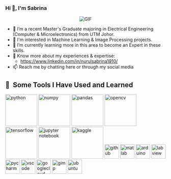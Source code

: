 ### Hi 👋, I'm Sabrina

<p align="center">
  <img src="https://github.com/sabrinaMKE201073/sabrinaMKE201073/assets/95947484/0015d102-14da-4ed0-9989-0679a126d3a4" alt="GIF">
</p>


- 🔭 I’m a recent Master's Graduate majoring in Electrical Engineering (Computer & Microelectronics) from UTM Johor.
- 👀 I'm interested in Machine Learning & Image Processing projects.
- 🌱 I’m currently learning more in this area to become an Expert in these skills.
- 📄 Know more about my experiences & expertise:
  -  https://www.linkedin.com/in/nurulsabrina1910/
- 📫 Reach me by chatting here or through my social media

<h2> 🚀 &nbsp;Some Tools I Have Used and Learned</h2>
<p align="left">
<img src="https://cdn.jsdelivr.net/gh/devicons/devicon/icons/python/python-original-wordmark.svg" alt="python" width="100" height="100"/>
<img src="https://cdn.jsdelivr.net/gh/devicons/devicon/icons/numpy/numpy-original-wordmark.svg" alt="numpy" width="100" height="100"/>
<img src="https://cdn.jsdelivr.net/gh/devicons/devicon/icons/pandas/pandas-original-wordmark.svg" alt="pandas" width="100" height="100"/>
<img src="https://cdn.jsdelivr.net/gh/devicons/devicon/icons/opencv/opencv-original-wordmark.svg" alt="opencv" width="100" height="100"/>
<img src="https://cdn.jsdelivr.net/gh/devicons/devicon/icons/tensorflow/tensorflow-original.svg" alt="tensorflow" width="100" height="100"/>
<img src="https://cdn.jsdelivr.net/gh/devicons/devicon/icons/jupyter/jupyter-original-wordmark.svg" alt="jupyter notebook" width="100" height="100"/>
<img src="https://cdn.jsdelivr.net/gh/devicons/devicon/icons/kaggle/kaggle-original-wordmark.svg" alt="kaggle" width="100" height="100"/>
<img src="https://cdn.jsdelivr.net/gh/devicons/devicon/icons/github/github-original.svg" alt="github" width="45" height="45" style="fill:black"/>
<img src="https://cdn.jsdelivr.net/gh/devicons/devicon/icons/matlab/matlab-original.svg" alt="matlab" width="45" height="45"/>
<img src="https://cdn.jsdelivr.net/gh/devicons/devicon/icons/arduino/arduino-original-wordmark.svg" alt="arduino" width="45" height="45"/>
<img src="https://cdn.jsdelivr.net/gh/devicons/devicon/icons/labview/labview-original-wordmark.svg" alt="labview" width="45" height="45"/>
<img src="https://cdn.jsdelivr.net/gh/devicons/devicon/icons/pycharm/pycharm-plain-wordmark.svg" alt="pycharm" width="45" height="45"/>
<img src="https://cdn.jsdelivr.net/gh/devicons/devicon/icons/vscode/vscode-original.svg" alt="vscode" width="45" height="45"/>

<img src="https://cdn.jsdelivr.net/gh/devicons/devicon/icons/googlecloud/googlecloud-plain-wordmark.svg" alt="googlecloud" width="45" height="45"/>
<img src="https://cdn.jsdelivr.net/gh/devicons/devicon/icons/gimp/gimp-original-wordmark.svg" alt="gimp" width="45" height="45"/>




<img src="https://cdn.jsdelivr.net/gh/devicons/devicon/icons/ubuntu/ubuntu-plain-wordmark.svg" alt="ubuntu" width="45" height="45"/>
  
</p>
